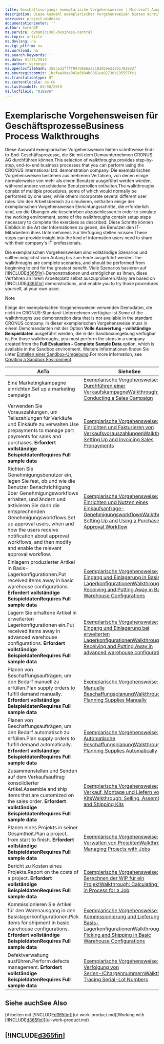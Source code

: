 ```yaml
---
title: Geschäftsvorgangs exemplarische Vorgehensweisen | Microsoft Ausgleich.
description: Diese Auswahl exemplarischer Vorgehensweisen bieten schrittweise End-to-End-Geschäftsprozesse, die Sie mit dem Demounternehmen CRONUS AG durchführen können. Die exemplarischen Vorgehensweisen bestehen aus mehreren Verfahren, von denen einige normalerweise von mehr als einem Benutzer ausgeführt werden würden, während andere verschiedene Benutzerrollen enthalten. Um den Arbeitsbereich zu simulieren, enthalten einige der exemplarischen Vorgehensweisen Einrichtungsschritte, die erforderlich sind, um die Übungen wie beschrieben abzuschliessen. Diese Schritte können Einblick in die Art der Informationen zu geben, die Benutzer den IT-Mitarbeitern ihres Unternehmens zur Verfügung stellen müssen.
services: project-madeira
documentationcenter: ''
author: SorenGP
ms.service: dynamics365-business-central
ms.topic: article
ms.devlang: na
ms.tgt_pltfrm: na
ms.workload: na
ms.search.keywords: ''
ms.date: 01/31/2019
ms.author: sgroespe
ms.openlocfilehash: 350ce32ffff947b8e6aa2182d69e238b5782802f
ms.sourcegitcommit: 1bcfaa99ea302e6b84b8361ca02730b135557fc1
ms.translationtype: HT
ms.contentlocale: de-CH
ms.lasthandoff: 03/08/2019
ms.locfileid: "818986"
---
```

# <a name="business-process-walkthroughs"></a><span data-ttu-id="fa92c-106">Exemplarische Vorgehensweisen für Geschäftsprozesse</span><span class="sxs-lookup"><span data-stu-id="fa92c-106">Business Process Walkthroughs</span></span>
<span data-ttu-id="fa92c-107">Diese Auswahl exemplarischer Vorgehensweisen bieten schrittweise End-to-End-Geschäftsprozesse, die Sie mit dem Demounternehmen CRONUS AG durchführen können.</span><span class="sxs-lookup"><span data-stu-id="fa92c-107">This selection of walkthroughs provides step-by-step, end-to-end business processes that you can perform using the CRONUS International Ltd. demonstration company.</span></span> <span data-ttu-id="fa92c-108">Die exemplarischen Vorgehensweisen bestehen aus mehreren Verfahren, von denen einige normalerweise von mehr als einem Benutzer ausgeführt werden würden, während andere verschiedene Benutzerrollen enthalten.</span><span class="sxs-lookup"><span data-stu-id="fa92c-108">The walkthroughs consist of multiple procedures, some of which would normally be performed by one user, while others incorporate several different user roles.</span></span> <span data-ttu-id="fa92c-109">Um den Arbeitsbereich zu simulieren, enthalten einige der exemplarischen Vorgehensweisen Einrichtungsschritte, die erforderlich sind, um die Übungen wie beschrieben abzuschliessen.</span><span class="sxs-lookup"><span data-stu-id="fa92c-109">In order to simulate the working environment, some of the walkthroughs contain setup steps necessary to complete the exercises as described.</span></span> <span data-ttu-id="fa92c-110">Diese Schritte können Einblick in die Art der Informationen zu geben, die Benutzer den IT-Mitarbeitern ihres Unternehmens zur Verfügung stellen müssen.</span><span class="sxs-lookup"><span data-stu-id="fa92c-110">These steps can provide insight into the kind of information users need to share with their company's IT professionals.</span></span>  

 <span data-ttu-id="fa92c-111">Die exemplarischen Vorgehensweisen sind vollständige Szenarios und sollten möglichst vom Anfang bis zum Ende ausgeführt werden.</span><span class="sxs-lookup"><span data-stu-id="fa92c-111">The walkthroughs are complete scenarios, and should be performed from beginning to end for the greatest benefit.</span></span> <span data-ttu-id="fa92c-112">Viele Szenarios basieren auf [!INCLUDE[d365fin](includes/d365fin_md.md)]-Demonstrationen und ermöglichen es Ihnen, diese Verfahren an Ihrem Arbeitsplatz selbst auszuprobieren.</span><span class="sxs-lookup"><span data-stu-id="fa92c-112">Many are based on [!INCLUDE[d365fin](includes/d365fin_md.md)] demonstrations, and enable you to try those procedures yourself, at your own pace.</span></span>  

> [!NOTE]
> <span data-ttu-id="fa92c-113">Einige der exemplarischen Vorgehensweisen verwenden Demodaten, die nicht im CRONUS-Standard-Unternehmen verfügbar ist.</span><span class="sxs-lookup"><span data-stu-id="fa92c-113">Some of the walkthroughs use demonstration data that is not available in the standard CRONUS company.</span></span> <span data-ttu-id="fa92c-114">In dieser exemplarischen Vorgehensweise muss in einem Demomandanten mit der Option **Volle Auswertung - vollständige Beispieldaten** ausgeführt werden, die in der Sandboxumgebung verfügbar ist.</span><span class="sxs-lookup"><span data-stu-id="fa92c-114">For those walkthroughs, you must perform the steps in a company created from the **Full Evaluation - Complete Sample Data** option, which is available in the Sandbox environment.</span></span> <span data-ttu-id="fa92c-115">Weitere Informationen finden Sie unter [Erstellen einer Sandbox-Umgebung](across-how-create-sandbox-environment.md).</span><span class="sxs-lookup"><span data-stu-id="fa92c-115">For more information, see [Creating a Sandbox Environment](across-how-create-sandbox-environment.md).</span></span>

|<span data-ttu-id="fa92c-116">An</span><span class="sxs-lookup"><span data-stu-id="fa92c-116">To</span></span>|<span data-ttu-id="fa92c-117">Siehe</span><span class="sxs-lookup"><span data-stu-id="fa92c-117">See</span></span>|  
|--------|---------|  
|<span data-ttu-id="fa92c-118">Eine Marketingkampagne einrichten.</span><span class="sxs-lookup"><span data-stu-id="fa92c-118">Set up a marketing campaign.</span></span>|[<span data-ttu-id="fa92c-119">Exemplarische Vorgehensweise: Durchführen einer Verkaufskampagne</span><span class="sxs-lookup"><span data-stu-id="fa92c-119">Walkthrough: Conducting a Sales Campaign</span></span>](walkthrough-conducting-a-sales-campaign.md)|  
|<span data-ttu-id="fa92c-120">Verwenden Sie Vorauszahlungen, um Teilszahlungen für Verkäufe und Einkäufe zu verwalten.</span><span class="sxs-lookup"><span data-stu-id="fa92c-120">Use prepayments to manage part payments for sales and purchases.</span></span> <span data-ttu-id="fa92c-121">**Erfordert vollständige Beispieldaten**</span><span class="sxs-lookup"><span data-stu-id="fa92c-121">**Requires Full sample data**</span></span> |[<span data-ttu-id="fa92c-122">Exemplarische Vorgehensweise: Einrichten und Fakturieren von Verkaufsvorauszahlungen</span><span class="sxs-lookup"><span data-stu-id="fa92c-122">Walkthrough: Setting Up and Invoicing Sales Prepayments</span></span>](walkthrough-setting-up-and-invoicing-sales-prepayments.md)|  
|<span data-ttu-id="fa92c-123">Richten Sie Genehmigungsbenutzer ein, legen Sie fest, ob und wie die Benutzer Benachrichtigung über Genehmigungsworkflows erhalten, und ändern und aktivieren Sie dann die entsprechenden Genehmigungsworkflows.</span><span class="sxs-lookup"><span data-stu-id="fa92c-123">Set up approval users, when and how the users receive notification about approval workflows, and then modify and enable the relevant approval workflow.</span></span>|[<span data-ttu-id="fa92c-124">Exemplarische Vorgehensweise: Einrichten und Nutzen eines Einkaufsanfrage-Genehmigungsworkflows</span><span class="sxs-lookup"><span data-stu-id="fa92c-124">Walkthrough: Setting Up and Using a Purchase Approval Workflow</span></span>](walkthrough-setting-up-and-using-a-purchase-approval-workflow.md)|  
|<span data-ttu-id="fa92c-125">Einlagern produzierter Artikel in Basis-Lagerkonfigurationen.</span><span class="sxs-lookup"><span data-stu-id="fa92c-125">Put received items away in basic warehouse configurations.</span></span> <span data-ttu-id="fa92c-126">**Erfordert vollständige Beispieldaten**</span><span class="sxs-lookup"><span data-stu-id="fa92c-126">**Requires Full sample data**</span></span>|[<span data-ttu-id="fa92c-127">Exemplarische Vorgehensweise: Eingang und Einlagerung in Basis-Lagerkonfigurationen</span><span class="sxs-lookup"><span data-stu-id="fa92c-127">Walkthrough: Receiving and Putting Away in Basic Warehouse Configurations</span></span>](walkthrough-receiving-and-putting-away-in-basic-warehousing.md)|  
|<span data-ttu-id="fa92c-128">Lagern Sie erhaltene Artikel in erweiterten Lagerkonfigurationen ein.</span><span class="sxs-lookup"><span data-stu-id="fa92c-128">Put received items away in advanced warehouse configurations.</span></span> <span data-ttu-id="fa92c-129">**Erfordert vollständige Beispieldaten**</span><span class="sxs-lookup"><span data-stu-id="fa92c-129">**Requires Full sample data**</span></span>|[<span data-ttu-id="fa92c-130">Exemplarische Vorgehensweise: Eingang und Einlagerung bei erweiterten Lagerkonfigurationen</span><span class="sxs-lookup"><span data-stu-id="fa92c-130">Walkthrough: Receiving and Putting Away in advanced warehouse configurations</span></span>](walkthrough-receiving-and-putting-away-in-advanced-warehousing.md)|  
|<span data-ttu-id="fa92c-131">Planen von Beschaffungsaufträgen, um den Bedarf manuell zu erfüllen.</span><span class="sxs-lookup"><span data-stu-id="fa92c-131">Plan supply orders to fulfill demand manually.</span></span> <span data-ttu-id="fa92c-132">**Erfordert vollständige Beispieldaten**</span><span class="sxs-lookup"><span data-stu-id="fa92c-132">**Requires Full sample data**</span></span>|[<span data-ttu-id="fa92c-133">Exemplarische Vorgehensweise: Manuelle Beschaffungsplanung</span><span class="sxs-lookup"><span data-stu-id="fa92c-133">Walkthrough: Planning Supplies Manually</span></span>](walkthrough-planning-supplies-manually.md)|  
|<span data-ttu-id="fa92c-134">Planen von Beschaffungsaufträgen, um den Bedarf automatisch zu erfüllen.</span><span class="sxs-lookup"><span data-stu-id="fa92c-134">Plan supply orders to fulfill demand automatically.</span></span> <span data-ttu-id="fa92c-135">**Erfordert vollständige Beispieldaten**</span><span class="sxs-lookup"><span data-stu-id="fa92c-135">**Requires Full sample data**</span></span>|[<span data-ttu-id="fa92c-136">Exemplarische Vorgehensweise: Automatische Beschaffungsplanung</span><span class="sxs-lookup"><span data-stu-id="fa92c-136">Walkthrough: Planning Supplies Automatically</span></span>](walkthrough-planning-supplies-automatically.md)|  
|<span data-ttu-id="fa92c-137">Zusammenstellen und Senden auf dem Verkaufsauftrag konsolidierter Artikel.</span><span class="sxs-lookup"><span data-stu-id="fa92c-137">Assemble and ship items that are customized on the sales order.</span></span> <span data-ttu-id="fa92c-138">**Erfordert vollständige Beispieldaten**</span><span class="sxs-lookup"><span data-stu-id="fa92c-138">**Requires Full sample data**</span></span>|[<span data-ttu-id="fa92c-139">Exemplarische Vorgehensweise: Verkauf, Montage und Liefern von Kits</span><span class="sxs-lookup"><span data-stu-id="fa92c-139">Walkthrough: Selling, Assembling, and Shipping Kits</span></span>](walkthrough-selling-assembling-and-shipping-kits.md)|  
|<span data-ttu-id="fa92c-140">Planen eines Projekts in seiner Gesamtheit.</span><span class="sxs-lookup"><span data-stu-id="fa92c-140">Plan a project, from start to finish.</span></span> <span data-ttu-id="fa92c-141">**Erfordert vollständige Beispieldaten**</span><span class="sxs-lookup"><span data-stu-id="fa92c-141">**Requires Full sample data**</span></span>|[<span data-ttu-id="fa92c-142">Exemplarische Vorgehensweise: Verwalten von Projekten</span><span class="sxs-lookup"><span data-stu-id="fa92c-142">Walkthrough: Managing Projects with Jobs</span></span>](walkthrough-managing-projects-with-jobs.md)|  
|<span data-ttu-id="fa92c-143">Bericht zu Kosten eines Projekts.</span><span class="sxs-lookup"><span data-stu-id="fa92c-143">Report on the costs of a project.</span></span> <span data-ttu-id="fa92c-144">**Erfordert vollständige Beispieldaten**</span><span class="sxs-lookup"><span data-stu-id="fa92c-144">**Requires Full sample data**</span></span>|[<span data-ttu-id="fa92c-145">Exemplarische Vorgehensweise: Berechnen der WIP für ein Projekt</span><span class="sxs-lookup"><span data-stu-id="fa92c-145">Walkthrough: Calculating Work in Process for a Job</span></span>](walkthrough-calculating-work-in-process-for-a-job.md)|  
|<span data-ttu-id="fa92c-146">Kommissionieren Sie Artikel für den Warenausgang in den Basislagerkonfigurationen.</span><span class="sxs-lookup"><span data-stu-id="fa92c-146">Pick items for shipment in basic warehouse configurations.</span></span> <span data-ttu-id="fa92c-147">**Erfordert vollständige Beispieldaten**</span><span class="sxs-lookup"><span data-stu-id="fa92c-147">**Requires Full sample data**</span></span>|[<span data-ttu-id="fa92c-148">Exemplarische Vorgehensweise: Kommissionierung und Lieferung in Basis-Lagerkonfigurationen</span><span class="sxs-lookup"><span data-stu-id="fa92c-148">Walkthrough: Picking and Shipping in Basic Warehouse Configurations</span></span>](walkthrough-picking-and-shipping-in-basic-warehousing.md)|  
|<span data-ttu-id="fa92c-149">Defektverwaltung ausführen.</span><span class="sxs-lookup"><span data-stu-id="fa92c-149">Perform defects management.</span></span> <span data-ttu-id="fa92c-150">**Erfordert vollständige Beispieldaten**</span><span class="sxs-lookup"><span data-stu-id="fa92c-150">**Requires Full sample data**</span></span>|[<span data-ttu-id="fa92c-151">Exemplarische Vorgehensweise: Verfolgung von Serien-/Chargennummern</span><span class="sxs-lookup"><span data-stu-id="fa92c-151">Walkthrough: Tracing Serial-Lot Numbers</span></span>](walkthrough-tracing-serial-lot-numbers.md)|  

## <a name="see-also"></a><span data-ttu-id="fa92c-152">Siehe auch</span><span class="sxs-lookup"><span data-stu-id="fa92c-152">See Also</span></span>
<span data-ttu-id="fa92c-153">[Arbeiten mit [!INCLUDE[d365fin](includes/d365fin_md.md)]](ui-work-product.md)</span><span class="sxs-lookup"><span data-stu-id="fa92c-153">[Working with [!INCLUDE[d365fin](includes/d365fin_md.md)]](ui-work-product.md)</span></span>  

## [!INCLUDE[d365fin](includes/free_trial_md.md)]  
